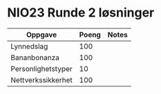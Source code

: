 # NIO23 Runde 2 løsninger

Oppgave | Poeng | Notes
------- | ----- | -----
Lynnedslag | 100
Bananbonanza | 100
Personlighetstyper | 10
Nettverkssikkerhet | 100
